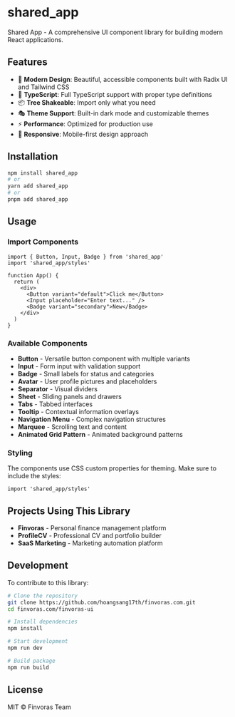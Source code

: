 # shared_app

Shared App - A comprehensive UI component library for building modern React applications.

## Features

- 🎨 **Modern Design**: Beautiful, accessible components built with Radix UI and Tailwind CSS
- 🔧 **TypeScript**: Full TypeScript support with proper type definitions
- 📦 **Tree Shakeable**: Import only what you need
- 🎭 **Theme Support**: Built-in dark mode and customizable themes
- ⚡ **Performance**: Optimized for production use
- 📱 **Responsive**: Mobile-first design approach

## Installation

```bash
npm install shared_app
# or
yarn add shared_app
# or
pnpm add shared_app
```

## Usage

### Import Components

```tsx
import { Button, Input, Badge } from 'shared_app'
import 'shared_app/styles'

function App() {
  return (
    <div>
      <Button variant="default">Click me</Button>
      <Input placeholder="Enter text..." />
      <Badge variant="secondary">New</Badge>
    </div>
  )
}
```

### Available Components

- **Button** - Versatile button component with multiple variants
- **Input** - Form input with validation support
- **Badge** - Small labels for status and categories
- **Avatar** - User profile pictures and placeholders
- **Separator** - Visual dividers
- **Sheet** - Sliding panels and drawers
- **Tabs** - Tabbed interfaces
- **Tooltip** - Contextual information overlays
- **Navigation Menu** - Complex navigation structures
- **Marquee** - Scrolling text and content
- **Animated Grid Pattern** - Animated background patterns

### Styling

The components use CSS custom properties for theming. Make sure to include the styles:

```tsx
import 'shared_app/styles'
```

## Projects Using This Library

- **Finvoras** - Personal finance management platform
- **ProfileCV** - Professional CV and portfolio builder
- **SaaS Marketing** - Marketing automation platform

## Development

To contribute to this library:

```bash
# Clone the repository
git clone https://github.com/hoangsang17th/finvoras.com.git
cd finvoras.com/finvoras-ui

# Install dependencies
npm install

# Start development
npm run dev

# Build package
npm run build
```

## License

MIT © Finvoras Team
